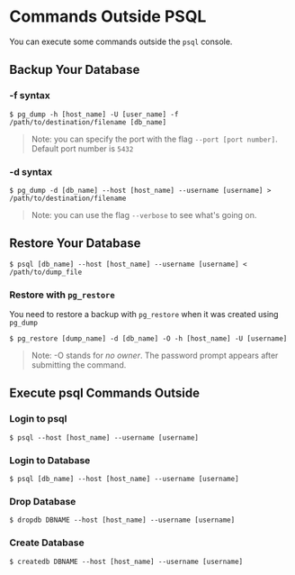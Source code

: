 # Commands Outside PSQL

You can execute some commands outside the `psql` console.

## Backup Your Database

### -f syntax

    $ pg_dump -h [host_name] -U [user_name] -f /path/to/destination/filename [db_name]

> Note: you can specify the port with the flag `--port [port number]`. Default port number is `5432`

### -d syntax

    $ pg_dump -d [db_name] --host [host_name] --username [username] > /path/to/destination/filename

> Note: you can use the flag `--verbose` to see what's going on.

## Restore Your Database

    $ psql [db_name] --host [host_name] --username [username] < /path/to/dump_file

### Restore with `pg_restore`

You need to restore a backup with `pg_restore` when it was created using `pg_dump`

    $ pg_restore [dump_name] -d [db_name] -O -h [host_name] -U [username]

> Note: -O stands for *no owner*. The password prompt appears after submitting the command.

## Execute psql Commands Outside

### Login to psql

    $ psql --host [host_name] --username [username]

### Login to Database

    $ psql [db_name] --host [host_name] --username [username]

### Drop Database

    $ dropdb DBNAME --host [host_name] --username [username]

### Create Database

    $ createdb DBNAME --host [host_name] --username [username]

